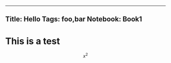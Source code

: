 -------------------------
Title: Hello
Tags: foo,bar
Notebook: Book1
-------------------------

# This is a test

$$x^2$$